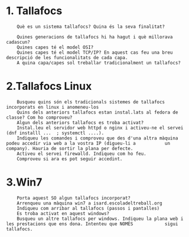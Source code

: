 # 1. Tallafocs
        Què es un sistema tallafocs? Quina és la seva finalitat?
        
        Quines generacions de tallafocs hi ha hagut i què millorava cadascun?
        Quines capes té el model OSI?
        Quines capes té el model TCP/IP? En aquest cas feu una breu descripció de les funcionalitats de cada capa.
        A quina capa/capes sol treballar tradicionalment un tallafocs?
# 2.Tallafocs Linux
        Busqueu quins són els tradicionals sistemes de tallafocs incorporats en linux i anomeneu-los
        Quins dels anteriors tallafocs estan instal.lats al fedora de classe? Com ho comproveu?
        Algun dels anteriors tallafocs es troba activat?
        Instal.leu el servidor web httpd o nginx i activeu-ne el servei (dnf installl ...  ; systemctl ....). 
        Indiqueu les comandes i comproveu que des d'una altra màquina podeu accedir via web a la vostra IP (digueu-li a           un       company). Hauria de sortir la plana per defecte.
        Activeu el servei firewalld. Indiqueu com ho feu.
        Comproveu si ara es pot seguir accedint.
# 3.Win7
        Porta aquest SO algun tallafocs incorporat?
        Arrenqueu una màquina win7 a isard.escoladeltreball.org
        Indiqueu com arribar al tallafocs (passos i pantalles)
        Es troba activat en aquest windows?
        Busqueu un altre tallafocs per windows. Indiqueu la plana web i les prestacions que ens dona. Intenteu que NOMÉS            sigui tallafocs.

